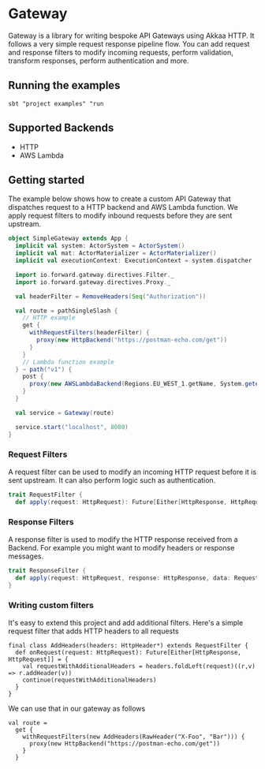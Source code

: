 # Gateway

Gateway is a library for writing bespoke API Gateways using Akkaa HTTP. It follows a very simple request response pipeline flow.
You can add request and response filters to modify incoming requests, perform validation, transform responses, perform authentication and more.

## Running the examples

```
sbt "project examples" "run
```

## Supported Backends

- HTTP
- AWS Lambda

## Getting started

The example below shows how to create a custom API Gateway that dispatches request to a HTTP backend and AWS Lambda function. We apply request filters to modify inbound requests before they are sent upstream. 

```scala
object SimpleGateway extends App {
  implicit val system: ActorSystem = ActorSystem()
  implicit val mat: ActorMaterializer = ActorMaterializer()
  implicit val executionContext: ExecutionContext = system.dispatcher

  import io.forward.gateway.directives.Filter._
  import io.forward.gateway.directives.Proxy._

  val headerFilter = RemoveHeaders(Seq("Authorization"))

  val route = pathSingleSlash {
    // HTTP example
    get {
      withRequestFilters(headerFilter) {
        proxy(new HttpBackend("https://postman-echo.com/get"))
      }
    }
    // Lambda function example
  } ~ path("v1") {
    post {
      proxy(new AWSLambdaBackend(Regions.EU_WEST_1.getName, System.getenv("AWS_KEY"), System.getenv("AWS_SECRET"), "helloFunction"))
    }
  }

  val service = Gateway(route)

  service.start("localhost", 8080)
}
```

### Request Filters

A request filter can be used to modify an incoming HTTP request before it is sent upstream. It can also perform logic such as
authentication.

```scala
trait RequestFilter {
  def apply(request: HttpRequest): Future[Either[HttpResponse, HttpRequest]]
```

### Response Filters

A response filter is used to modify the HTTP response received from a Backend. For example you might want to modify headers or response messages.

```scala
trait ResponseFilter {
  def apply(request: HttpRequest, response: HttpResponse, data: RequestData): Future[HttpResponse]
}
```

### Writing custom filters

It's easy to extend this project and add additional filters. Here's a simple request filter that adds HTTP headers to all requests

```
final class AddHeaders(headers: HttpHeader*) extends RequestFilter {
  def onRequest(request: HttpRequest): Future[Either[HttpResponse, HttpRequest]] = {
    val requestWithAdditionalHeaders = headers.foldLeft(request)((r,v) => r.addHeader(v))
    continue(requestWithAdditionalHeaders)
  }
}
```

We can use that in our gateway as follows

```
val route =
  get {
    withRequestFilters(new AddHeaders(RawHeader("X-Foo", "Bar"))) {
      proxy(new HttpBackend("https://postman-echo.com/get"))
    }
  }
```
